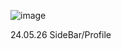 ![image](https://github.com/Kimsukkyung0/clone_instagram/assets/129349523/18348706-1dae-44bc-a257-22ae4dc7243c)

24.05.26 SideBar/Profile

